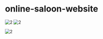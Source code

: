 # online-saloon-website
![2](https://user-images.githubusercontent.com/110011600/198567728-cbfce652-057c-48e3-b873-4fcee60955ca.png)
![2](https://user-images.githubusercontent.com/110011600/198567753-1d9e423c-fc7c-4d1a-8776-13f05c88d28c.png)

![2](https://user-images.githubusercontent.com/110011600/198567693-0b5e0bd9-817d-4ba6-a941-a83fa9d6f07b.png)

